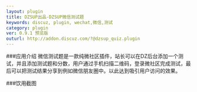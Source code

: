 ```yaml
---
layout: plugin
title: DZSUP出品-DZSUP微信测试题
keywords: discuz, plugin, wechat,微信,测试
category: plugin
ver: 0.9.1 预览版 
outurl: http://addon.discuz.com/?@dzsup_quiz.plugin
---
```


###应用介绍
微信测试题是一款纯微社区插件，站长可以在DZ后台添加一个测试，并且添加测试题和分数，用户通过手机扫描二维码，登录微社区完成测试，最后可以把测试结果分享到例如微信朋友圈中。以此达到吸引用户访问的效果。

###饮用截图

